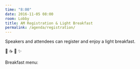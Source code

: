 ```yaml
---
time: "8:00"
date: 2016-11-05 08:00
room: Lobby
title: AM Registration & Light Breakfast
permalink: /agenda/registration/
---
```


Speakers and attendees can register and enjoy a light breakfast.

:wave: :coffee: :doughnut: :sparkles:

Breakfast menu:

